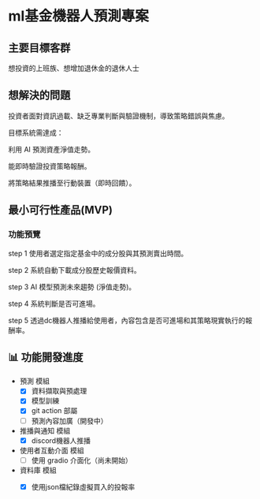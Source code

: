 # ml基金機器人預測專案

## 主要目標客群
想投資的上班族、想增加退休金的退休人士

## 想解決的問題
投資者面對資訊過載、缺乏專業判斷與驗證機制，導致策略錯誤與焦慮。

目標系統需達成：

  利用 AI 預測資產淨值走勢。

  能即時驗證投資策略報酬。

  將策略結果推播至行動裝置（即時回饋）。

## 最小可行性產品(MVP)
### 功能預覽
step 1 使用者選定指定基金中的成分股與其預測賣出時間。
 
step 2 系統自動下載成分股歷史報價資料。

step 3 AI 模型預測未來趨勢 (淨值走勢)。

step 4 系統判斷是否可進場。

step 5 透過dc機器人推播給使用者，內容包含是否可進場和其策略現實執行的報酬率。


## 📊 功能開發進度

- 預測 模組
  - [x] 資料擷取與預處理
  - [x] 模型訓練
  - [x] git action 部屬
  - [ ] 預測內容加廣（開發中）
- 推播與通知 模組
  - [x] discord機器人推播
- 使用者互動介面 模組
  - [ ] 使用 gradio 介面化（尚未開始） 
- 資料庫 模組
  - [x] 使用json檔紀錄虛擬買入的投報率

